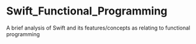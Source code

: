 # Swift_Functional_Programming
A brief analysis of Swift and its features/concepts as relating to functional programming
